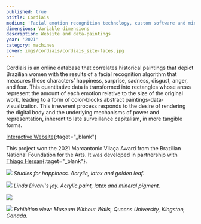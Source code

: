 ```yaml
---
published: true
ptitle: Cordiais
medium: 'Facial emotion recognition technology, custom software and mixed media'
dimensions: Variable dimensions
description: Website and data-paintings
year: '2021'
category: machines
cover: imgs/cordiais/cordiais_site-faces.jpg
---
```

Cordiais is an online database that correlates historical paintings that depict Brazilian women with the results of a facial recognition algorithm that measures these characters’ happiness, surprise, sadness, disgust, anger, and fear. This quantitative data is transformed into rectangles whose areas represent the amount of each emotion relative to the size of the original work, leading to a form of color-blocks abstract paintings-data-visualization. This irreverent process responds to the desire of rendering the digital body and the underlying mechanisms of power and representation, inherent to late surveillance capitalism, in more tangible forms.

[Interactive Website](https://cordiais.marinagem.com/){:taget="_blank"}

This project won the 2021 Marcantonio Vilaça Award from the Brazilian National Foundation for the Arts. It was developed in partnership with [Thiago Hersan](https://thiagohersan.com/){:taget="_blank"}.

![]({{site.baseurl}}/imgs/cordiais/cordiais_Studies_for_Happiness.jpg)
_Studies for happiness. Acrylic, latex and golden leaf._

![]({{site.baseurl}}/imgs/cordiais/cordiais_Linda_Divani_Joy.jpg)
_Linda Divani's joy. Acrylic paint, latex and mineral pigment._

![]({{site.baseurl}}/imgs/cordiais/cordiais_MWOW-15.jpg)

![]({{site.baseurl}}/imgs/cordiais/cordiais_MWOW-43.jpg)
_Exhibition view: Museum Without Walls, Queens University, Kingston, Canada._


